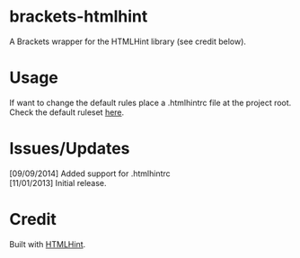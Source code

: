 brackets-htmlhint
=================

A Brackets wrapper for the HTMLHint library (see credit below).


Usage
=====
If want to change the default rules place a .htmlhintrc file at the project root.  
Check the default ruleset [here](https://github.com/yaniswang/HTMLHint/wiki/Usage). 

Issues/Updates
=====
[09/09/2014] Added support for .htmlhintrc  
[11/01/2013] Initial release.


Credit
=====
Built with [HTMLHint](http://htmlhint.com/). 